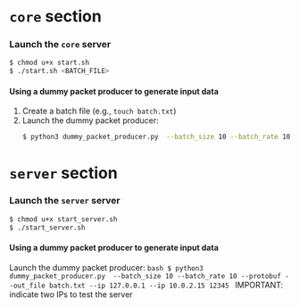 # `core` section

### Launch the `core` server
```bash
$ chmod u+x start.sh
$ ./start.sh <BATCH_FILE>
```

#### Using a dummy packet producer to generate input data
1. Create a batch file (e.g., `touch batch.txt`) 
1. Launch the dummy packet producer:
    ```bash
    $ python3 dummy_packet_producer.py  --batch_size 10 --batch_rate 10 --protobuf --out_file batch.txt 127.0.0.1 12345
    ```

# `server` section

### Launch the `server` server
```bash
$ chmod u+x start_server.sh
$ ./start_server.sh
```

#### Using a dummy packet producer to generate input data
Launch the dummy packet producer:
    ```bash
    $ python3 dummy_packet_producer.py  --batch_size 10 --batch_rate 10 --protobuf --out_file batch.txt --ip 127.0.0.1 --ip 10.0.2.15 12345
    ```
IMPORTANT: indicate two IPs to test the server

   
   
